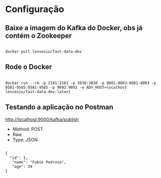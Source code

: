 # Configuração 

## Baixe a imagem do Kafka do Docker, obs já contém o Zookeeper 

<code>
docker pull lensesio/fast-data-dev
</code>	

## Rode o Docker 

<code>
docker run --rm -p 2181:2181 -p 3030:3030 -p 8081-8083:8081-8083 -p 9581-9585:9581-9585 -p 9092:9092 -e ADV_HOST=localhost        lensesio/fast-data-dev:latest
</code>	

## Testando a aplicação no Postman

<http://localhost:9000/kafka/publish>

- Method: POST 
- Raw 	
- Type: JSON
<code>
{	
  "id": 1,
   "name": "Fabio Pedrosa",
   "age": 39
}
</code>
